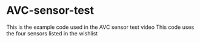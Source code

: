 # AVC-sensor-test
This is the example code used in the AVC sensor test video
This code uses the four sensors listed in the wishlist
